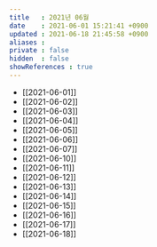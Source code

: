 ```yaml
---
title   : 2021년 06월
date    : 2021-06-01 15:21:41 +0900
updated : 2021-06-18 21:45:58 +0900
aliases : 
private : false
hidden  : false
showReferences : true
---
```

- [[2021-06-01]]
- [[2021-06-02]]
- [[2021-06-03]]
- [[2021-06-04]]
- [[2021-06-05]]
- [[2021-06-06]]
- [[2021-06-07]]
- [[2021-06-10]]
- [[2021-06-11]]
- [[2021-06-12]]
- [[2021-06-13]]
- [[2021-06-14]]
- [[2021-06-15]]
- [[2021-06-16]]
- [[2021-06-17]]
- [[2021-06-18]]
